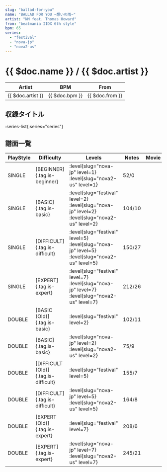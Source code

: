 ```yaml
---
slug: "ballad-for-you"
name: "BALLAD FOR YOU ~想いの雨~"
artist: "NM feat. Thomas Howard"
from: "beatmania IIDX 6th style"
bpm: 65
series:
  - "festival"
  - "nova-jp"
  - "nova2-us"
---
```


# {{ $doc.name }} / {{ $doc.artist }}

|Artist|BPM|From|
|------|---|----|
|{{ $doc.artist }}|{{ $doc.bpm }}|{{ $doc.from }}|

## 収録タイトル

:series-list{:series="series"}

## 譜面一覧

|PlayStyle|Difficulty|Levels|Notes|Movie|
|---------|----------|------|-----|-----|
|SINGLE|[BEGINNER]{.tag.is-beginner}|<div class="field is-grouped is-grouped-multiline">:level{slug="nova-jp" level=1} :level{slug="nova2-us" level=1}</div>|52/0||
|SINGLE|[BASIC]{.tag.is-basic}|<div class="field is-grouped is-grouped-multiline">:level{slug="festival" level=2} :level{slug="nova-jp" level=2} :level{slug="nova2-us" level=2}</div>|104/10||
|SINGLE|[DIFFICULT]{.tag.is-difficult}|<div class="field is-grouped is-grouped-multiline">:level{slug="festival" level=5} :level{slug="nova-jp" level=5} :level{slug="nova2-us" level=5}</div>|150/27||
|SINGLE|[EXPERT]{.tag.is-expert}|<div class="field is-grouped is-grouped-multiline">:level{slug="festival" level=7} :level{slug="nova-jp" level=7} :level{slug="nova2-us" level=7}</div>|212/26||
|DOUBLE|[BASIC (Old)]{.tag.is-basic}|<div class="field is-grouped is-grouped-multiline">:level{slug="festival" level=2}</div>|102/11||
|DOUBLE|[BASIC]{.tag.is-basic}|<div class="field is-grouped is-grouped-multiline">:level{slug="nova-jp" level=2} :level{slug="nova2-us" level=2}</div>|75/9||
|DOUBLE|[DIFFICULT (Old)]{.tag.is-difficult}|<div class="field is-grouped is-grouped-multiline">:level{slug="festival" level=5}</div>|155/7||
|DOUBLE|[DIFFICULT]{.tag.is-difficult}|<div class="field is-grouped is-grouped-multiline">:level{slug="nova-jp" level=5} :level{slug="nova2-us" level=5}</div>|164/8||
|DOUBLE|[EXPERT (Old)]{.tag.is-expert}|<div class="field is-grouped is-grouped-multiline">:level{slug="festival" level=7}</div>|208/6||
|DOUBLE|[EXPERT]{.tag.is-expert}|<div class="field is-grouped is-grouped-multiline">:level{slug="nova-jp" level=7} :level{slug="nova2-us" level=7}</div>|245/21||

